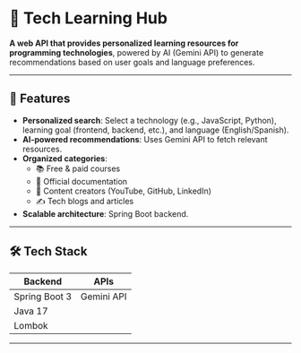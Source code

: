 # 🚀 Tech Learning Hub

**A web API that provides personalized learning resources for programming technologies**,
powered by AI (Gemini API) to generate recommendations based on user goals and language preferences.

---

## 🌟 Features

- **Personalized search**: Select a technology (e.g., JavaScript, Python), learning goal (frontend, backend, etc.), and language (English/Spanish).
- **AI-powered recommendations**: Uses Gemini API to fetch relevant resources.
- **Organized categories**:
    - 📚 Free & paid courses
    - 📖 Official documentation
    - 🎥 Content creators (YouTube, GitHub, LinkedIn)
    - ✍️ Tech blogs and articles
- **Scalable architecture**: Spring Boot backend.

---

## 🛠️ Tech Stack

| **Backend**     | **APIs**   |  
|-----------------|------------|  
| Spring Boot 3   | Gemini API |  
| Java 17         |            |    
| Lombok          |            |    

---

